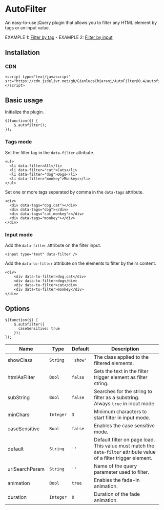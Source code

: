 # AutoFilter
An easy-to-use jQuery plugin that allows you to filter any HTML element by tags or an input value.

EXAMPLE 1: [Filter by tag](https://codepen.io/GianlucaChiarani/pen/OJWYByX) - EXAMPLE 2: [Filter by input](https://codepen.io/GianlucaChiarani/pen/ExZzMYx)

## Installation
### CDN
```
<script type="text/javascript" src="https://cdn.jsdelivr.net/gh/GianlucaChiarani/AutoFilter@0.4/autofilter.js"></script>
```
## Basic usage
Initialize the plugin.
```
$(function($) {
    $.autofilter();
});
```
### Tags mode
Set the filter tag in the `data-filter` attribute.
```
<ul>
  <li data-filter>All</li>
  <li data-filter="cat">Cats</li>
  <li data-filter="dog">Dogs</li>
  <li data-filter="monkey">Monkeys</li>
</ul>
```
Set one or more tags separated by comma in the `data-tags` attribute.
```
<div>
  <div data-tags="dog,cat"></div>
  <div data-tags="dog"></div>
  <div data-tags="cat,monkey"></div>
  <div data-tags="monkey"></div>
</div>
```
### Input mode
Add the `data-filter` attribute on the filter input.
```
<input type="text" data-filter />
```
Add the `data-to-filter` attribute on the elements to filter by theirs content.
```
<div>
    <div data-to-filter>dog,cat</div>
    <div data-to-filter>dog</div>
    <div data-to-filter>cat</div>
    <div data-to-filter>monkey</div>
</div>
```
## Options
```
$(function($) {
    $.autofilter({
      caseSensitive: true
    });
});
```
| Name  | Type | Default | Description |
| ------------- | ------------- | ------------- | ------------- |
| showClass  | `String`  | `'show'` | The class applied to the filtered elements. |
| htmlAsFilter  | `Bool`  | `false`  | Sets the text in the filter trigger element as filter string. |
| subString  | `Bool`  | `false`  | Searches for the string to filter as a substring. Always `true` in input mode. |
| minChars  | `Integer`  | `3`  | Minimum characters to start filter in input mode. |
| caseSensitive  | `Bool` | `false`  | Enables the case sensitive mode. |
| default  | `String`  | `''` | Default filter on page load. This value must match the `data-filter` attribute value of a filter trigger element. |
| urlSearchParam  | `String`  | `''` | Name of the query parameter used to filter. |
| animation  | `Bool`  | `true`  | Enables the fade-in animation. |
| duration  | `Integer`  | `0`  | Duration of the fade animation. |
